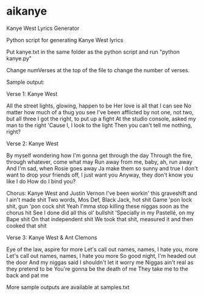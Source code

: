 # aikanye
Kanye West Lyrics Generator

Python script for generating Kanye West lyrics

Put kanye.txt in the same folder as the python script and run "python kanye.py"

Change numVerses at the top of the file to change the number of verses.

Sample output:

Verse 1: Kanye West

All the street lights, glowing, happen to be
Her love is all that I can see
No matter how much of a thug you see
I've been afflicted by not one, not two, but all three
I got the right, to put up a fight
At the studio console, asked my man to the right
'Cause I, I look to the light
Then you can't tell me nothing, right?

Verse 2: Kanye West

By myself wondering how I'm gonna get through the day
Through the fire, through whatever, come what may
Run away from me, baby, ah, run away
And I'm sad, when Rosie goes away
Ja make them so sunny and true
I don't want to drop your friends off, I just want you
Anyway, they don't know you like I do
How do I bind you?

Chorus: Kanye West and Justin Vernon
I've been workin' this graveshift and I ain't made shit
Two words, Mos Def, Black Jack, hot shit
Game 'pon lock shit, gun 'pon cock shit
Yeah I'mma stop killing these niggas soon as the chorus hit
See I done did all this ol' bullshit
'Specially in my Pastellé, on my Bape shit
On that independent shit
We took that shit, measured it and then cooked that shit

Verse 3: Kanye West & Ant Clemons

Eye of the law, aspire for more
Let's call out names, names, I hate you, more
Let's call out names, names, I hate you more
So good night, I'm headed out the door
And my niggas said I shouldn't let it worry me
Niggas ain't real as they pretend to be
You're gonna be the death of me
They take me to the back and pat me

More sample outputs are available at samples.txt
